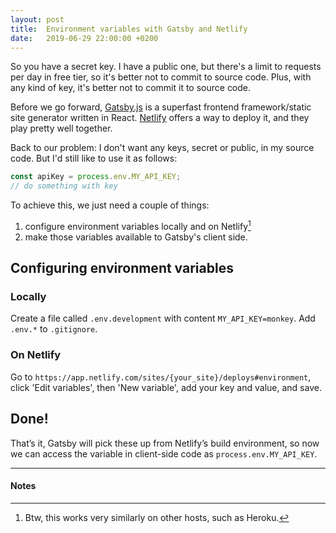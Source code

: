 ```yaml
---
layout: post
title:  Environment variables with Gatsby and Netlify
date:   2019-06-29 22:00:00 +0200
---
```

So you have a secret key. I have a public one, but there's a limit to requests per day in free tier, so it's better not to commit to source code. Plus, with any kind of key, it's better not to commit it to source code.

Before we go forward, [Gatsby.js](https://www.gatsbyjs.org/) is a superfast frontend framework/static site generator written in React. [Netlify](https://www.netlify.com/) offers a way to deploy it, and they play pretty well together.

Back to our problem: I don't want any keys, secret or public, in my source code. But I'd still like to use it as follows:
```js
const apiKey = process.env.MY_API_KEY;
// do something with key
```
To achieve this, we just need a couple of things:
1. configure environment variables locally and on Netlify[^1]
2. make those variables available to Gatsby's client side.

## Configuring environment variables
### Locally
Create a file called `.env.development` with content `MY_API_KEY=monkey`. Add `.env.*` to `.gitignore`.

### On Netlify
Go to `https://app.netlify.com/sites/{your_site}/deploys#environment`, click 'Edit variables', then 'New variable', add your key and value, and save.

## Done!
That’s it, Gatsby will pick these up from Netlify’s build environment, so now we can access the variable in client-side code as `process.env.MY_API_KEY`.

---
#### Notes
[^1]: Btw, this works very similarly on other hosts, such as Heroku.
[^2]: Read more on Gatsby and environment variables [here](https://www.gatsbyjs.org/docs/environment-variables/).
